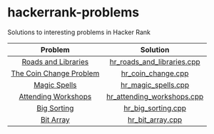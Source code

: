 # hackerrank-problems
Solutions to interesting problems in Hacker Rank

| Problem | Solution |
|:-------:|:--------:|
| [Roads and Libraries](https://www.hackerrank.com/challenges/torque-and-development/problem) | [hr_roads_and_libraries.cpp](hr_roads_and_libraries.cpp) |
| [The Coin Change Problem](https://www.hackerrank.com/challenges/coin-change/problem) | [hr_coin_change.cpp](hr_coin_change.cpp) |
| [Magic Spells](https://www.hackerrank.com/challenges/magic-spells/problem) | [hr_magic_spells.cpp](hr_magic_spells.cpp) |
| [Attending Workshops](https://www.hackerrank.com/challenges/attending-workshops/problem) | [hr_attending_workshops.cpp](hr_attending_workshops.cpp) |
| [Big Sorting](https://www.hackerrank.com/challenges/big-sorting/problem) | [hr_big_sorting.cpp](hr_big_sorting.cpp) |
| [Bit Array](https://www.hackerrank.com/challenges/bitset-1/problem) | [hr_bit_array.cpp](hr_bit_array.cpp) |
